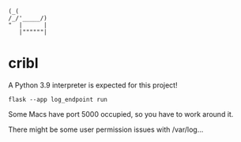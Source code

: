 ```
(_(
/_/'_____/)
"  |      |
   |""""""|
```
# cribl
A Python 3.9 interpreter is expected for this project!

```
flask --app log_endpoint run
```
Some Macs have port 5000 occupied, so you have to work around it.

There might be some user permission issues with /var/log...
